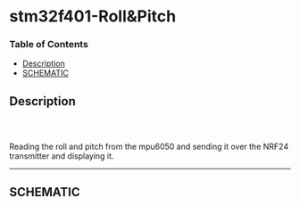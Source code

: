 # stm32f401-Roll&Pitch

### Table of Contents

- [Description](#description)
- [SCHEMATIC](#schematic)

## Description
##### <br>
Reading the roll and pitch from the mpu6050 and sending it over the NRF24 transmitter and displaying it.

---
## SCHEMATIC


